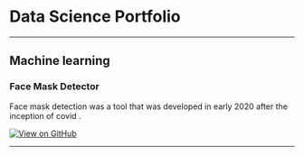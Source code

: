 # Data Science Portfolio
---
## Machine learning

### Face Mask Detector

Face mask detection was a tool that was developed in early 2020 after the inception of covid .

[![View on GitHub](https://img.shields.io/badge/GitHub-View_on_GitHub-blue?logo=GitHub)](https://github.com/GautiBhutani/Face-Mask-Detector)


---




